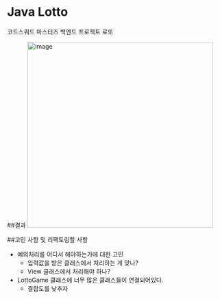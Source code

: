 # Java Lotto

코드스쿼드 마스터즈 백엔드 프로젝트 로또

##결과
<img width="433" alt="image" src="https://user-images.githubusercontent.com/75569293/224648640-5f86f0ee-afb5-4845-a506-345122f3f87e.png">

##고민 사항 및 리팩토링할 사항
- 예외처리를 어디서 해야하는가에 대한 고민
  - 입력값을 받은 클래스에서 처리하는 게 맞나?
  - View 클래스에서 처리해야 하나?
- LottoGame 클래스에 너무 많은 클래스들이 연결되어있다.
  - 결합도를 낮추자